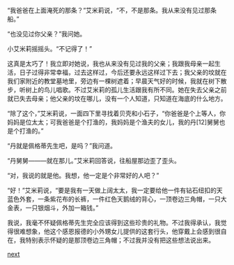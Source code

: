 
“我爸爸在上面淹死的那条？”艾米莉说，“不，不是那条。我从来没有见过那条船。”

“也没见过你父亲？”我问她。

小艾米莉摇摇头。“不记得了！”

这真是太巧了！我立即对她说，我也从来没有见过我的父亲；我跟我母亲一起生活，日子过得非常幸福，过去这样过，今后还要永远这样过下去；我父亲的坟就在我们家附近的教堂墓地里，旁边有一棵树遮着；早晨天气好的时候，我就在树下散步，听树上的鸟儿唱歌。不过艾米莉的孤儿生活跟我有所不同。她在失去父亲之前就已失去母亲；他父亲的坟在哪儿，没有一个人知道，只知道在海底的什么地方。

“除了这个，”艾米莉说，一面四下里寻找着贝壳和小石子，“你爸爸是个上等人，你妈妈是位太太；可我爸爸是个打渔的，我妈妈是个渔夫的女儿，我的丹[12]舅舅也是个打渔的。”

“丹就是佩格蒂先生吧，是吗？”我问道。

“丹舅舅———就在那儿。”艾米莉回答说，往船屋那边歪了歪头。

“对，我说的就是他。我想，他一定是个非常好的人吧？”

“好！”艾米莉说，“要是我有一天做上阔太太，我一定要给他一件有钻石纽扣的天蓝色外套，一条紫花布的长裤，一件红色天鹅绒的背心，一顶卷边三角帽，一只大金表，一只银烟斗，外加一箱钱。”

我说，我毫不怀疑佩格蒂先生完全应该得到这些珍贵的礼物。不过我得承认，我觉得很难想象，他这个感恩报德的小外甥女儿提供的这套行头，他穿戴上会感到很自在，我特别表示怀疑的是那顶卷边三角帽；不过我并没有把这些想法说出来。

[next](page43.md)